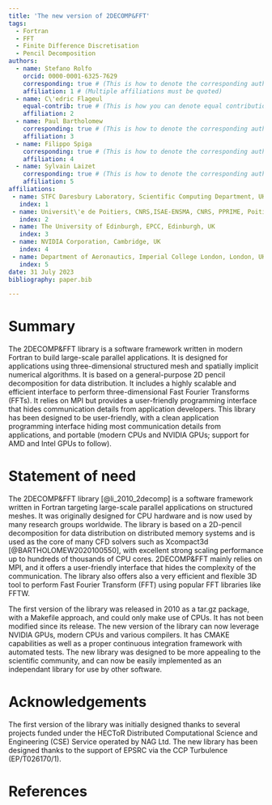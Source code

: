 ```yaml
---
title: 'The new version of 2DECOMP&FFT'
tags:
  - Fortran
  - FFT
  - Finite Difference Discretisation
  - Pencil Decomposition
authors:
  - name: Stefano Rolfo
    orcid: 0000-0001-6325-7629
    corresponding: true # (This is how to denote the corresponding author)
    affiliation: 1 # (Multiple affiliations must be quoted)
  - name: C\'edric Flageul
    equal-contrib: true # (This is how you can denote equal contributions between multiple authors)
    affiliation: 2
  - name: Paul Bartholomew
    corresponding: true # (This is how to denote the corresponding author)
    affiliation: 3
  - name: Filippo Spiga
    corresponding: true # (This is how to denote the corresponding author)
    affiliation: 4
  - name: Sylvain Laizet
    corresponding: true # (This is how to denote the corresponding author)
    affiliation: 5
affiliations:
 - name: STFC Daresbury Laboratory, Scientific Computing Department, UKRI, UK 
   index: 1
 - name: Universit\'e de Poitiers, CNRS,ISAE-ENSMA, CNRS, PPRIME, Poitiers, France 
   index: 2
 - name: The University of Edinburgh, EPCC, Edinburgh, UK
   index: 3
 - name: NVIDIA Corporation, Cambridge, UK
   index: 4
 - name: Department of Aeronautics, Imperial College London, London, UK
   index: 5
date: 31 July 2023
bibliography: paper.bib

---
```


# Summary

The 2DECOMP&FFT library is a software framework written in modern Fortran to build large-scale parallel applications. It is designed for applications using three-dimensional structured mesh and spatially implicit numerical algorithms. It is based on a general-purpose 2D pencil decomposition for data distribution. It includes a highly scalable and efficient interface to perform three-dimensional Fast Fourier Transforms (FFTs). It relies on MPI but provides a user-friendly programming interface that hides communication details from application developers. This library has been designed to be user-friendly, with a clean application programming interface hiding most communication details from applications, and portable (modern CPUs and NVIDIA GPUs; support for AMD and Intel GPUs to follow).


# Statement of need

The 2DECOMP&FFT library [@li_2010_2decomp] is a software framework written in Fortran targeting large-scale parallel applications on structured meshes. It was originally designed for CPU hardware and is now used by many research groups worldwide. The library is based on a 2D-pencil decomposition for data distribution on distributed memory systems and is used as the core of many CFD solvers such as Xcompact3d [@BARTHOLOMEW2020100550], with excellent strong scaling performance up to hundreds of thousands of CPU cores. 
2DECOMP&FFT mainly relies on MPI, and it offers a user-friendly interface that hides the complexity of the communication. The library also offers also a very efficient and flexible 3D tool to perform Fast Fourier Transform (FFT) using popular FFT libraries like FFTW. 

The first version of the library was released in 2010 as a tar.gz package, with a Makefile approach, and could only make use of CPUs. It has not been modified since its release. The new version of the library can now leverage NVIDIA GPUs, modern CPUs and various compilers. It has CMAKE capabilities as well as a proper continuous integration framework with automated tests. The new library was designed to be more appealing to the scientific community,  and can now be easily implemented as an independant library for use by other software. 

# Acknowledgements

The first version of the library was initially designed thanks to several projects funded under the HECToR Distributed Computational Science and Engineering (CSE) Service operated by NAG Ltd. The new library has been designed thanks to the support of EPSRC via the CCP Turbulence (EP/T026170/1). 

# References

